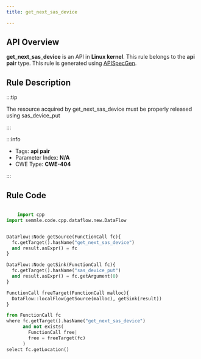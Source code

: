 ```yaml
---
title: get_next_sas_device

---
```



## API Overview
**get_next_sas_device** is an API in **Linux kernel**. This rule belongs to the **api pair** type. This rule is generated using [APISpecGen](../../tools/APISpecGen).
## Rule Description

:::tip

The resource acquired by get_next_sas_device must be properly released using sas_device_put

:::

:::info

- Tags: **api pair**
- Parameter Index: **N/A**
- CWE Type: **CWE-404**

:::

## Rule Code
```python

    import cpp
import semmle.code.cpp.dataflow.new.DataFlow


DataFlow::Node getSource(FunctionCall fc){
  fc.getTarget().hasName("get_next_sas_device")
  and result.asExpr() = fc
}

DataFlow::Node getSink(FunctionCall fc){
  fc.getTarget().hasName("sas_device_put")
  and result.asExpr() = fc.getArgument(0)
}

FunctionCall freeTarget(FunctionCall malloc){
  DataFlow::localFlow(getSource(malloc), getSink(result))
}

from FunctionCall fc
where fc.getTarget().hasName("get_next_sas_device")
      and not exists(
        FunctionCall free| 
        free = freeTarget(fc)
      )
select fc.getLocation()

    
```